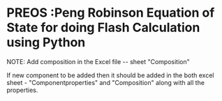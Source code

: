 # PREOS :Peng Robinson Equation of State for doing Flash Calculation using Python

NOTE: Add composition in the Excel file -- sheet "Composition"

If new component to be added then it should be added in the both excel sheet - "Componentproperties" and "Composition" along with all the properties. 
